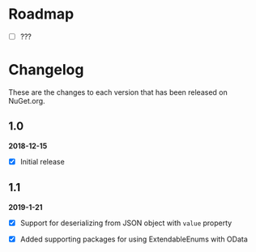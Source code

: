 # Roadmap
- [ ] ???


# Changelog

These are the changes to each version that has been released
on NuGet.org.

## 1.0

**2018-12-15**

- [x] Initial release
      
## 1.1
**2019-1-21**
- [x] Support for deserializing from JSON object with `value` property
- [x] Added supporting packages for using ExtendableEnums with OData




 
 